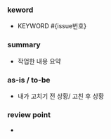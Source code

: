 ### keword 
- KEYWORD #{issue번호}

### summary
- 작업한 내용 요약

### as-is / to-be
- 내가 고치기 전 상황/ 고친 후 상황

### review point
- 
